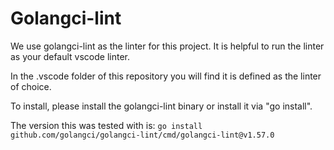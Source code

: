 # Golangci-lint
We use golangci-lint as the linter for this project. It is helpful to run
the linter as your default vscode linter.

In the .vscode folder of this repository you will find it is defined as the linter of choice.

To install, please install the golangci-lint binary or install it via "go install".

The version this was tested with is:
`go install github.com/golangci/golangci-lint/cmd/golangci-lint@v1.57.0`